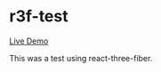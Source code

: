 # r3f-test

<a href="https://r3f-test.netlify.app/">Live Demo</a>

This was a test using react-three-fiber.